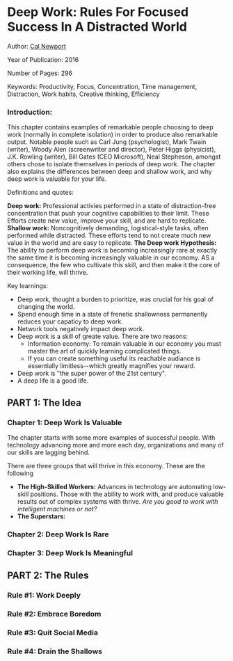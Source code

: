 # Deep Work: Rules For Focused Success In A Distracted World

Author: [Cal Newport](https://calnewport.com/)

Year of Publication: 2016

Number of Pages: 296

Keywords: Productivity, Focus, Concentration, Time management, Distraction, Work habits, Creative thinking, Efficiency

### Introduction:

This chapter contains examples of remarkable people choosing to deep work (normally in complete isolation) in order to produce also remarkable output. Notable people such as Carl Jung (psychologist), Mark Twain (writer), Woody Alen (screenwriter and director), Peter Higgs (physicist), J.K. Rowling (writer), Bill Gates (CEO Microsoft), Neal Stepheson, amongst others chose to isolate themselves in periods of deep work. The chapter also explains the differences between deep and shallow work, and why deep work is valuable for your life.

Definitions and quotes:

**Deep work:**  Professional activies performed in a state of distraction-free concentration that push your cognitive capabilities to their limit. These Efforts create new value, improve your skill, and are hard to replicate.
**Shallow work:** Noncognitively demanding, logistical-style tasks, often performed while distracted. These efforts tend to not create much new value in the world and are easy to replicate.
**The Deep work Hypothesis:** The ability to perform deep work is becoming increasingly rare at exactly the same time it is becoming increasingly valuable in our economy. AS a consequence, the few who cultivate this skill, and then make it the core of their working life, will thrive.

Key learnings:
 - Deep work, thought a burden to prioritize, was crucial for his goal of changing the world.
 - Spend enough time in a state of frenetic shallowness permanently reduces your capaticy to deep work.
 - Network tools negatively impact deep work.
 - Deep work is a skill of greate value. There are two reasons:
    - Information economy: To remain valuable in our economy you must master the art of quickly learning complicated things.
    - If you can create something useful its reachable audiance is essentially limitless--which greatly magnifies your reward.
 - Deep work is "the super power of the 21st century".
 - A deep life is a good life.

## PART 1: The Idea


### Chapter 1: Deep Work Is Valuable

The chapter starts with some more examples of successful people. With technology advancing more and more each day, organizations and many of our skills are lagging behind. 

There are three groups that will thrive in this economy. These are the following
 - **The High-Skilled Workers:** Advances in technology are automating low-skill positions. Those with the ability to work with, and produce valuable results out of complex systems with thrive. *Are you good to work with intelligent machines or not?*
 - **The Superstars:** 

### Chapter 2: Deep Work Is Rare

### Chapter 3: Deep Work Is Meaningful

## PART 2: The Rules

### Rule #1: Work Deeply

### Rule #2: Embrace Boredom

### Rule #3: Quit Social Media

### Rule #4: Drain the Shallows

